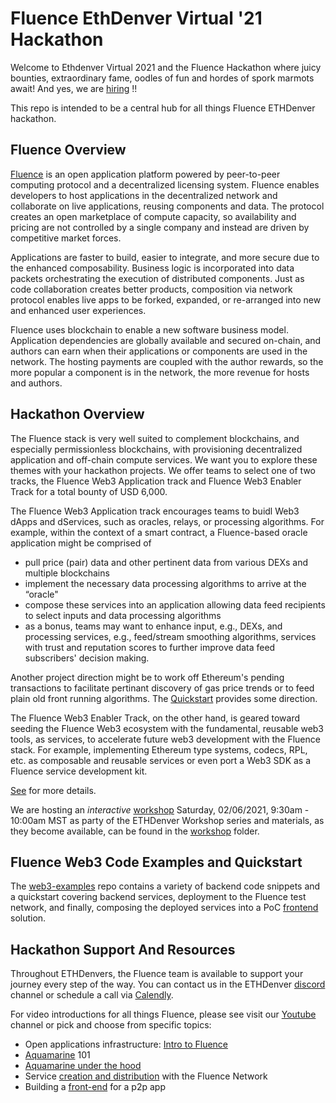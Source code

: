 # Fluence EthDenver Virtual '21 Hackathon  

Welcome to Ethdenver Virtual 2021 and the Fluence Hackathon where juicy bounties, extraordinary fame, oodles of fun and hordes of spork marmots await!  And yes, we are [hiring](https://fluence.network/join.html) !!

This repo is intended to be a central hub for all things Fluence ETHDenver hackathon.

## Fluence Overview
[Fluence](https://fluence.network/) is an open application platform powered by peer-to-peer computing protocol and a decentralized licensing system. Fluence enables developers to host applications in the decentralized network and collaborate on live applications, reusing components and data. The protocol creates an open marketplace of compute capacity, so availability and pricing are not controlled by a single company and instead are driven by competitive market forces.

Applications are faster to build, easier to integrate, and more secure due to the enhanced composability. Business logic is incorporated into data packets orchestrating the execution of distributed components. Just as code collaboration creates better products, composition via network protocol enables live apps to be forked, expanded, or re-arranged into new and enhanced user experiences.

Fluence uses blockchain to enable a new software business model. Application dependencies are globally available and secured on-chain, and authors can earn when their applications or components are used in the network. The hosting payments are coupled with the author rewards, so the more popular a component is in the network, the more revenue for hosts and authors.

## Hackathon Overview
The Fluence stack is very well suited to complement blockchains, and especially permissionless blockchains, with provisioning decentralized application and off-chain compute services. We want you to explore these themes with your hackathon projects. We offer teams to select one of two tracks, the Fluence Web3 Application track and Fluence Web3 Enabler Track for a total bounty of USD 6,000.

The Fluence Web3 Application track encourages teams to buidl Web3 dApps and dServices, such as oracles, relays, or processing algorithms. For example, within the context of a smart contract, a Fluence-based oracle application might be comprised of
* pull price (pair) data and other pertinent data from various DEXs and multiple blockchains
* implement the necessary data processing algorithms to arrive at the “oracle"
* compose these services into an application allowing data feed recipients to select inputs and data processing algorithms
* as a bonus, teams may want to enhance input, e.g., DEXs, and processing services, e.g., feed/stream smoothing algorithms, services with trust and reputation scores to further improve data feed subscribers' decision making. 

Another project direction might be to work off Ethereum's pending transactions to facilitate pertinant discovery of gas price trends or to feed plain old front running algorithms. The [Quickstart](web3-examples/Readme.md) provides some direction.

The Fluence Web3 Enabler Track, on the other hand, is geared toward seeding the Fluence Web3 ecosystem with the fundamental, reusable web3 tools, as services, to accelerate future web3 development with the Fluence stack. For example, implementing Ethereum type systems, codecs, RPL, etc. as composable and reusable services or even
port a Web3 SDK as a Fluence service development kit.

[See](Hackathon.md) for more details.

We are hosting an <i>interactive</i> [workshop](https://streamyard.com/dx7c9rhaf2) Saturday, 02/06/2021, 9:30am - 10:00am MST as party of the ETHDenver Workshop series and materials, as they become available, can be found in the [workshop](workshop) folder.

## Fluence Web3 Code Examples and Quickstart
The [web3-examples](web3-examples/Readme.md) repo contains a variety of backend code snippets and a quickstart covering backend services, deployment to the Fluence test network, and finally, composing the deployed services into a PoC [frontend](web-frontend) solution.

## Hackathon Support And Resources
Throughout ETHDenvers, the Fluence team is available to support your journey every step of the way. You can contact us in the ETHDenver [discord](https://discord.gg/6MHXkJd6) channel or schedule a call via [Calendly](https://calendly.com/fluencehack).

For video introductions for all things Fluence, please see visit our [Youtube](https://www.youtube.com/channel/UC3b5eFyKRFlEMwSJ1BTjpbw) channel or pick and choose from specific topics:
* Open applications infrastructure: [Intro to Fluence](https://youtu.be/FpmT2w0zNE0)
* [Aquamarine](https://youtu.be/EcS0jT8a_dk) 101
* [Aquamarine under the hood](https://youtu.be/SQXq7Voky1w)
* Service [creation and distribution](https://youtu.be/XmkuJkPaFEQ) with the Fluence Network 
* Building a [front-end](https://youtu.be/c1WPIE5RwL4) for a p2p app

